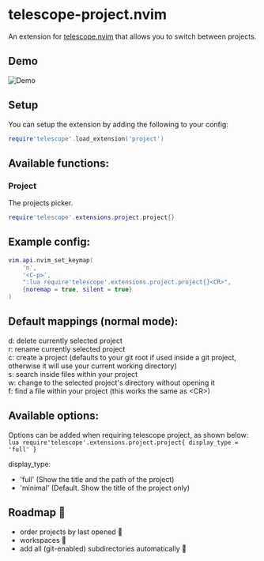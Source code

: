 # telescope-project.nvim

An extension for [telescope.nvim](https://github.com/nvim-telescope/telescope.nvim) 
that allows you to switch between projects.

## Demo

![Demo](./demo.gif)

## Setup

You can setup the extension by adding the following to your config:

```lua
require'telescope'.load_extension('project')
```

## Available functions:

### Project

The projects picker.

```lua
require'telescope'.extensions.project.project{}
```

## Example config: 

```lua
vim.api.nvim_set_keymap(
	'n',
	'<C-p>',
	":lua require'telescope'.extensions.project.project{}<CR>",
	{noremap = true, silent = true}
)
```

## Default mappings (normal mode):

d: delete currently selected project  
r: rename currently selected project  
c: create a project (defaults to your git root if used inside a git project, 
otherwise it will use your current working directory)  
s: search inside files within your project  
w: change to the selected project's directory without opening it  
f: find a file within your project (this works the same as \<CR\>)

## Available options:

Options can be added when requiring telescope project, as shown below:  
```lua require'telescope'.extensions.project.project{ display_type = 'full' }```

display_type:  

- 'full' (Show the title and the path of the project)  
-	'minimal' (Default. Show the title of the project only)  

## Roadmap :blue_car:

- order projects by last opened :construction:
- workspaces :construction:
- add all (git-enabled) subdirectories automatically :construction:
